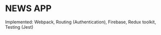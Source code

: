 # NEWS APP

Implemented: Webpack, Routing (Authentication), Firebase, Redux toolkit, Testing (Jest)

